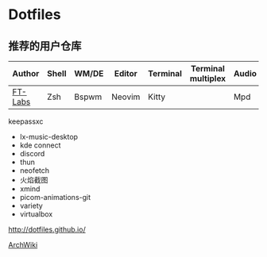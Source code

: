 # Dotfiles

## 推荐的用户仓库

| Author                                         | Shell | WM/DE | Editor | Terminal | Terminal multiplex | Audio | Resource Monitor | Email       | IRC | File Manager | Rss Read |     |
| ---------------------------------------------- | ----- | ----- | ------ | -------- | ------------------ | ----- | ---------------- | ----------- | --- | ------------ | -------- | --- |
| [FT-Labs](https://github.com/FT-Labs/dotfiles) | Zsh   | Bspwm | Neovim | Kitty    |                    | Mpd   |                  | Thunderbird |     | Ranger             |          |     |


keepassxc

- lx-music-desktop
- kde connect
- discord
- thun
- neofetch
- 火焰截图
- xmind
- picom-animations-git
- variety
- virtualbox

http://dotfiles.github.io/

[ArchWiki](https://wiki.archlinuxcn.org/wiki/Dotfiles)
